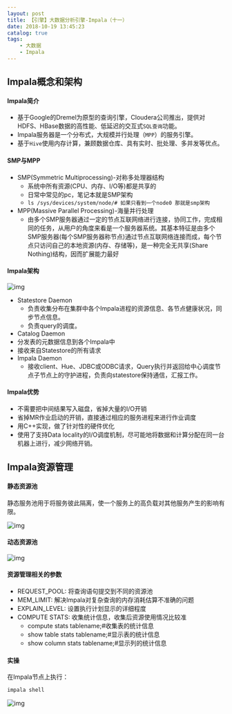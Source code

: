 ```yaml
---
layout: post
title: 【引擎】大数据分析引擎-Impala（十一）
date: 2018-10-19 13:45:23
catalog: true
tags:
    - 大数据
    - Impala
---
```


## Impala概念和架构

#### Impala简介

- 基于Google的Dremel为原型的查询引擎，Cloudera公司推出，提供对HDFS、HBase数据的高性能、低延迟的交互式`SQL查询`功能。
- Impala服务器是一个分布式，大规模并行处理（`MPP`）的服务引擎。
- 基于`Hive`使用内存计算，兼顾数据仓库、具有实时、批处理、多并发等优点。

#### SMP与MPP

- SMP(Symmetric Multiprocessing)-对称多处理器结构
  - 系统中所有资源(CPU、内存、I/O等)都是共享的
  - 日常中常见的pc，笔记本就是SMP架构
  - `ls /sys/devices/system/node/# 如果只看到一个node0 那就是smp架构`
- MPP(Massive Parallel Processing)-海量并行处理
  - 由多个SMP服务器通过一定的节点互联网络进行连接，协同工作，完成相同的任务，从用户的角度来看是一个服务器系统。其基本特征是由多个SMP服务器(每个SMP服务器称节点)通过节点互联网络连接而成，每个节点只访问自己的本地资源(内存、存储等)，是一种完全无共享(Share Nothing)结构，因而扩展能力最好

#### Impala架构

![img](../../../../img/in-post/post_bigdata/30.png)

- Statestore Daemon
  - 负责收集分布在集群中各个Impala进程的资源信息、各节点健康状况，同步节点信息。
  - 负责query的调度。
- Catalog Daemon
 - 分发表的元数据信息到各个Impala中
 - 接收来自Statestore的所有请求
- Impala Daemon
  - 接收client、Hue、JDBC或ODBC请求，Query执行并返回给中心调度节点子节点上的守护进程，负责向statestore保持通信，汇报工作。

#### Impala优势

- 不需要把中间结果写入磁盘，省掉大量的I/O开销
- 省掉MR作业启动的开销，直接通过相应的服务进程来进行作业调度
- 用C++实现，做了针对性的硬件优化
- 使用了支持Data locality的I/O调度机制，尽可能地将数据和计算分配在同一台机器上进行，减少网络开销。

## Impala资源管理

#### 静态资源池

静态服务池用于将服务彼此隔离，使一个服务上的高负载对其他服务产生的影响有限。

![img](../../../../img/in-post/post_bigdata/31.png)

#### 动态资源池

![img](../../../../img/in-post/post_bigdata/32.png)

#### 资源管理相关的参数

- REQUEST_POOL: 将查询语句提交到不同的资源池
- MEM_LIMIT: 解决Impala对复杂查询的内存消耗估算不准确的问题
- EXPLAIN_LEVEL: 设置执行计划显示的详细程度
- COMPUTE STATS: 收集统计信息，收集后资源使用情况比较准
  - compute stats tablename;#收集表的统计信息
  - show table stats tablename;#显示表的统计信息
  - show column stats tablename;#显示列的统计信息

#### 实操

在Impala节点上执行：
```sh
impala shell
```

![img](../../../../img/in-post/post_bigdata/33.png)
